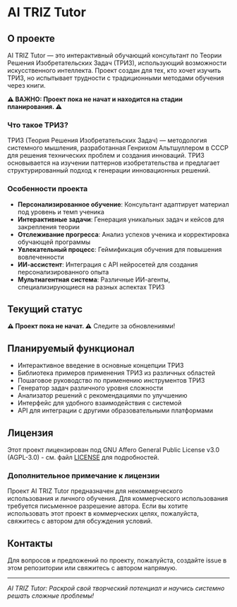# AI TRIZ Tutor

## О проекте

AI TRIZ Tutor — это интерактивный обучающий консультант по Теории Решения Изобретательских Задач (ТРИЗ), использующий возможности искусственного интеллекта. Проект создан для тех, кто хочет изучить ТРИЗ, но испытывает трудности с традиционными методами обучения через книги.

**⚠️ ВАЖНО: Проект пока не начат и находится на стадии планирования. ⚠️**

### Что такое ТРИЗ?

ТРИЗ (Теория Решения Изобретательских Задач) — методология системного мышления, разработанная Генрихом Альтшуллером в СССР для решения технических проблем и создания инноваций. ТРИЗ основывается на изучении паттернов изобретательства и предлагает структурированный подход к генерации инновационных решений.

### Особенности проекта

- **Персонализированное обучение**: Консультант адаптирует материал под уровень и темп ученика
- **Интерактивные задачи**: Генерация уникальных задач и кейсов для закрепления теории
- **Отслеживание прогресса**: Анализ успехов ученика и корректировка обучающей программы
- **Увлекательный процесс**: Геймификация обучения для повышения вовлеченности
- **ИИ-ассистент**: Интеграция с API нейросетей для создания персонализированного опыта
- **Мультиагентная система**: Различные ИИ-агенты, специализирующиеся на разных аспектах ТРИЗ

## Текущий статус

**⚠️ Проект пока не начат. ⚠️** Следите за обновлениями!

## Планируемый функционал

- Интерактивное введение в основные концепции ТРИЗ
- Библиотека примеров применения ТРИЗ из различных областей
- Пошаговое руководство по применению инструментов ТРИЗ
- Генератор задач различного уровня сложности
- Анализатор решений с рекомендациями по улучшению
- Интерфейс для удобного взаимодействия с системой
- API для интеграции с другими образовательными платформами

## Лицензия

Этот проект лицензирован под GNU Affero General Public License v3.0 (AGPL-3.0) - см. файл [LICENSE](LICENSE) для подробностей.

### Дополнительное примечание к лицензии

Проект AI TRIZ Tutor предназначен для некоммерческого использования и личного обучения. Для коммерческого использования требуется письменное разрешение автора. Если вы хотите использовать этот проект в коммерческих целях, пожалуйста, свяжитесь с автором для обсуждения условий.

## Контакты

Для вопросов и предложений по проекту, пожалуйста, создайте issue в этом репозитории или свяжитесь с автором напрямую.

---

*AI TRIZ Tutor: Раскрой свой творческий потенциал и научись системно решать сложные проблемы!*
